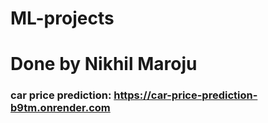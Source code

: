 # ML-projects
# Done by Nikhil Maroju

### car price prediction: https://car-price-prediction-b9tm.onrender.com
